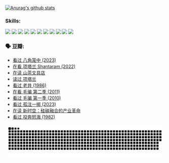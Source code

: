 
[![Anurag's github stats](https://github-readme-stats.vercel.app/api?username=w940853815)](https://github.com/anuraghazra/github-readme-stats)

### Skills:

<code><img height="32" src="https://cdn.jsdelivr.net/npm/simple-icons@v5/icons/python.svg"></code>
<code><img height="32" src="https://cdn.jsdelivr.net/npm/simple-icons@v5/icons/javascript.svg"></code>
<code><img height="32" src="https://cdn.jsdelivr.net/npm/simple-icons@v5/icons/django.svg"></code>
<code><img height="32" src="https://cdn.jsdelivr.net/npm/simple-icons@v5/icons/flask.svg"></code>
<code><img height="32" src="https://cdn.jsdelivr.net/npm/simple-icons@v5/icons/vuetify.svg"></code>
<code><img height="32" src="https://cdn.jsdelivr.net/npm/simple-icons@v5/icons/git.svg"></code>
<code><img height="32" src="https://cdn.jsdelivr.net/npm/simple-icons@v5/icons/docker.svg"></code>
<code><img height="32" src="https://cdn.jsdelivr.net/npm/simple-icons@v5/icons/postgresql.svg"></code>
<code><img height="32" src="https://cdn.jsdelivr.net/npm/simple-icons@v5/icons/elasticsearch.svg"></code>
<code><img height="32" src="https://cdn.jsdelivr.net/npm/simple-icons@v5/icons/macos.svg"></code>
<code><img height="32" src="https://cdn.jsdelivr.net/npm/simple-icons@v5/icons/linux.svg"></code>

### 🗣 豆瓣:

<!-- DOUBAN-ACTIVITIES:START -->
- [看过 八角笼中‎ (2023)](https://www.douban.com/people/136069238/status/4367541707/?_i=94283241)
- [在看 项塔兰 Shantaram‎ (2022)](https://www.douban.com/people/136069238/status/4365497032/?_i=94283241)
- [在读 山茶文具店](https://www.douban.com/people/136069238/status/4364620725/?_i=94283241)
- [读过 项塔兰](https://www.douban.com/people/136069238/status/4364620288/?_i=94283241)
- [看过 老井‎ (1986)](https://www.douban.com/people/136069238/status/4362366672/?_i=94283241)
- [在看 毛骗 第二季‎ (2011)](https://www.douban.com/people/136069238/status/4355752869/?_i=94283241)
- [看过 毛骗 第一季‎ (2010)](https://www.douban.com/people/136069238/status/4355752667/?_i=94283241)
- [看过 孤注一掷‎ (2023)](https://www.douban.com/people/136069238/status/4354774568/?_i=94283241)
- [在读 新时空：硅碳融合的产业革命](https://www.douban.com/people/136069238/status/4348545149/?_i=94283241)
- [看过 投奔怒海‎ (1982)](https://www.douban.com/people/136069238/status/4336696255/?_i=94283241)
<!-- DOUBAN-ACTIVITIES:END -->


![Snake animation](https://raw.githubusercontent.com/w940853815/w940853815/output/github-contribution-grid-snake.svg)

<!--
**w940853815/w940853815** is a ✨ _special_ ✨ repository because its `README.md` (this file) appears on your GitHub profile.

Here are some ideas to get you started:

- 🔭 I’m currently working on ...
- 🌱 I’m currently learning ...
- 👯 I’m looking to collaborate on ...
- 🤔 I’m looking for help with ...
- 💬 Ask me about ...
- 📫 How to reach me: ...
- 😄 Pronouns: ...
- ⚡ Fun fact: ...
-->
